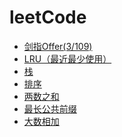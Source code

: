 <!--
 * @Date: 2022-03-28 11:13:33
 * @LastEditors: 赵聪
 * @LastEditTime: 2022-04-01 10:28:29
 * @FilePath: /leetCode/README.md
-->
# leetCode
- [剑指Offer(3/109)](./剑指Offer/README.md)
- [LRU（最近最少使用）](./LRU/README.md)
- [栈](./栈/README.md)
- [排序](./排序/README.md)
- [两数之和](./两数之和/README.md)
- [最长公共前缀](./最长公共前缀/README.md)
- [大数相加](./大数相加/README.md)